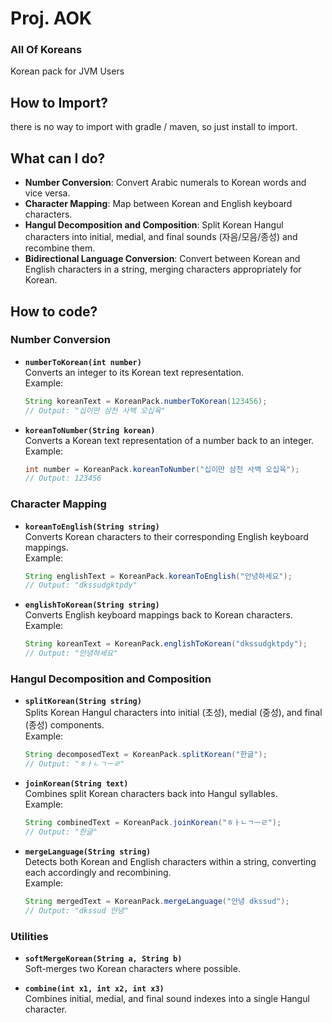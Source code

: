 # Proj. AOK
### All Of Koreans

Korean pack for JVM Users

## How to Import?
there is no way to import with gradle / maven, so just install to import.

## What can I do?

- **Number Conversion**: Convert Arabic numerals to Korean words and vice versa.
- **Character Mapping**: Map between Korean and English keyboard characters.
- **Hangul Decomposition and Composition**: Split Korean Hangul characters into initial, medial, and final sounds (자음/모음/종성) and recombine them.
- **Bidirectional Language Conversion**: Convert between Korean and English characters in a string, merging characters appropriately for Korean.

## How to code?

### Number Conversion

- **`numberToKorean(int number)`**  
  Converts an integer to its Korean text representation.  
  Example:
  ```java
  String koreanText = KoreanPack.numberToKorean(123456);
  // Output: "십이만 삼천 사백 오십육"
  ```

- **`koreanToNumber(String korean)`**  
  Converts a Korean text representation of a number back to an integer.  
  Example:
  ```java
  int number = KoreanPack.koreanToNumber("십이만 삼천 사백 오십육");
  // Output: 123456
  ```

### Character Mapping

- **`koreanToEnglish(String string)`**  
  Converts Korean characters to their corresponding English keyboard mappings.  
  Example:
  ```java
  String englishText = KoreanPack.koreanToEnglish("안녕하세요");
  // Output: "dkssudgktpdy"
  ```

- **`englishToKorean(String string)`**  
  Converts English keyboard mappings back to Korean characters.  
  Example:
  ```java
  String koreanText = KoreanPack.englishToKorean("dkssudgktpdy");
  // Output: "안녕하세요"
  ```

### Hangul Decomposition and Composition

- **`splitKorean(String string)`**  
  Splits Korean Hangul characters into initial (초성), medial (중성), and final (종성) components.  
  Example:
  ```java
  String decomposedText = KoreanPack.splitKorean("한글");
  // Output: "ㅎㅏㄴㄱㅡㄹ"
  ```

- **`joinKorean(String text)`**  
  Combines split Korean characters back into Hangul syllables.  
  Example:
  ```java
  String combinedText = KoreanPack.joinKorean("ㅎㅏㄴㄱㅡㄹ");
  // Output: "한글"
  ```

- **`mergeLanguage(String string)`**  
  Detects both Korean and English characters within a string, converting each accordingly and recombining.  
  Example:
  ```java
  String mergedText = KoreanPack.mergeLanguage("안녕 dkssud");
  // Output: "dkssud 안녕"
  ```

### Utilities

- **`softMergeKorean(String a, String b)`**  
  Soft-merges two Korean characters where possible.

- **`combine(int x1, int x2, int x3)`**  
  Combines initial, medial, and final sound indexes into a single Hangul character.